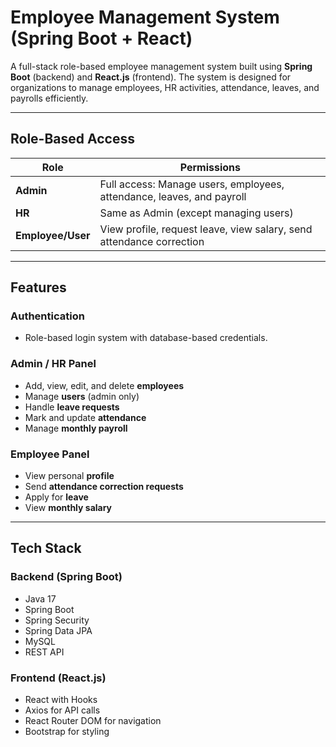 #  Employee Management System (Spring Boot + React)

A full-stack role-based employee management system built using **Spring Boot** (backend) and **React.js** (frontend). The system is designed for organizations to manage employees, HR activities, attendance, leaves, and payrolls efficiently.

---

##  Role-Based Access

| Role      | Permissions |
|-----------|-------------|
| **Admin** | Full access: Manage users, employees, attendance, leaves, and payroll |
| **HR**    | Same as Admin (except managing users) |
| **Employee/User** | View profile, request leave, view salary, send attendance correction |

---

##  Features

###  Authentication
- Role-based login system with database-based credentials.

###  Admin / HR Panel
- Add, view, edit, and delete **employees**
- Manage **users** (admin only)
- Handle **leave requests**
- Mark and update **attendance**
- Manage **monthly payroll**

###  Employee Panel
- View personal **profile**
- Send **attendance correction requests**
- Apply for **leave**
- View **monthly salary**

---

##  Tech Stack

### Backend (Spring Boot)
- Java 17
- Spring Boot
- Spring Security
- Spring Data JPA
- MySQL 
- REST API

### Frontend (React.js)
- React with Hooks
- Axios for API calls
- React Router DOM for navigation
- Bootstrap for styling

